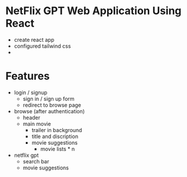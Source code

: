 # NetFlix GPT Web Application Using React

- create react app
- configured tailwind css
- 


# Features

- login / signup 
    - sign in  / sign up form
    - redirect to browse page
- browse (after authentication)
    - header
    - main movie
        - trailer in background
        - title and discription
        - movie suggestions
            - movie lists * n
- netflix gpt
    - search bar
    - movie suggestions